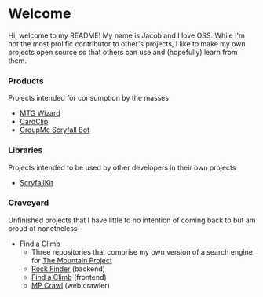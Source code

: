 # Welcome

Hi, welcome to my README! My name is Jacob and I love OSS. While I'm not the most prolific contributor to other's projects, I like to make my own projects open source so that others can use and (hopefully) learn from them.

### Products

Projects intended for consumption by the masses
- [MTG Wizard](https://github.com/JacobHearst/MTGWizard)
- [CardClip](https://github.com/JacobHearst/CardClip)
- [GroupMe Scryfall Bot](https://github.com/JacobHearst/GroupMeScrybotWorker)

### Libraries

Projects intended to be used by other developers in their own projects
- [ScryfallKit](https://github.com/JacobHearst/ScryfallKit)

### Graveyard
Unfinished projects that I have little to no intention of coming back to but am proud of nonetheless

- Find a Climb
  - Three repositories that comprise my own version of a search engine for [The Mountain Project](https://www.mountainproject.com/)
  - [Rock Finder](https://github.com/JacobHearst/rock-finder) (backend)
  - [Find a Climb](https://github.com/JacobHearst/find-a-climb) (frontend)
  - [MP Crawl](https://github.com/JacobHearst/mp-crawl) (web crawler)
